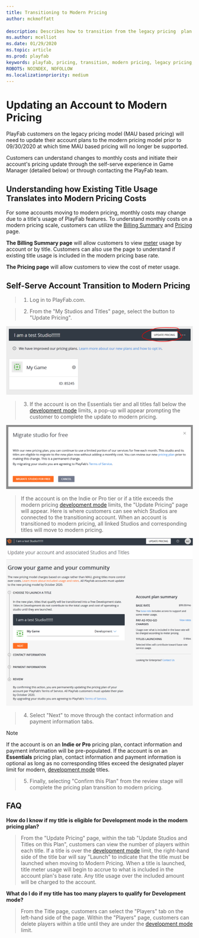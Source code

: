 ```yaml
---
title: Transitioning to Modern Pricing
author: mckmoffatt

description: Describes how to transition from the legacy pricing  plan to the modern pricing plan.
ms.author: mcelliot
ms.date: 01/29/2020
ms.topic: article
ms.prod: playfab
keywords: playfab, pricing, transition, modern pricing, legacy pricing, move, change
ROBOTS: NOINDEX, NOFOLLOW
ms.localizationpriority: medium
---
```

# Updating an Account to Modern Pricing

 PlayFab customers on the legacy pricing model (MAU based pricing) will need to update their account plans to the modern pricing model prior to 09/30/2020 at which time MAU based pricing will no longer be supported.

Customers can understand changes to monthly costs and initiate their account's pricing update through the self-serve experience in Game Manager (detailed below) or through contacting the PlayFab team.


## Understanding how Existing Title Usage Translates into Modern Pricing Costs
 For some accounts moving to modern pricing, monthly costs may change due to a title's usage of PlayFab features. To understand monthly costs on a modern pricing scale, customers can utilize the [Billing Summary](../pricing/billingDetails.md) and [Pricing](https://playfab.com/pricing/) page.

 **The Billing Summary page** will allow customers to view [meter](../pricing/Meters/meters.md) usage by account or by title. Customers can also use the page to understand if existing title usage is included in the modern pricing base rate.

**The Pricing page** will allow customers to view the cost of meter usage.


## Self-Serve Account Transition to Modern Pricing

> 1. Log in to PlayFab.com.

> 2. From the "My Studios and Titles" page, select the button to "Update Pricing".

![Image: Update pricing button](pricingV2-media/updatePricingButton.png)

> 3. If the account is on the Essentials tier and all titles fall below the [development mode](../pricing/development-mode.md) limits, a pop-up will appear prompting the customer to complete the update to modern pricing.

![Image: Update pricing pop-up](pricingV2-media/updatePricingPopUp.png)

> If the account is on the Indie or Pro tier or if a title exceeds the modern pricing [development mode](../pricing/development-mode.md) limits, the "Update Pricing" page will appear. Here is where customers can see which Studios are connected to the transitioning account. When an account is transitioned to modern pricing, all linked Studios and corresponding titles will move to modern pricing.

![Image: Update pricing page](pricingV2-media/updatePricingPage.png)

> 4. Select "Next" to move through the contact information and payment information tabs.

> [!NOTE]
> If the account is on an **Indie or Pro** pricing plan, contact information and payment information will be pre-populated.
>If the account is on an **Essentials** pricing plan, contact information and payment information is optional as long as no corresponding titles exceed the designated player limit for modern, [development mode](../pricing/development-mode.md) titles.

> 5. Finally, selecting "Confirm this Plan" from the review stage will complete the pricing plan transition to modern pricing.

## FAQ

**How do I know if my title is eligible for Development mode in the modern pricing plan?**
> From the "Update Pricing" page, within the tab "Update Studios and Titles on this Plan", customers can view the number of players within each title. If a title is over the [development mode](../pricing/development-mode.md) limit, the right-hand side of the title bar will say "Launch" to indicate that the title must be launched when moving to Modern Pricing. When a title is launched, title meter usage will begin to accrue to what is included in the account plan's base rate. Any title usage over the included amount will be charged to the account.

**What do I do if my title has too many players to qualify for Development mode?**
> From the Title page, customers can select the "Players" tab on the left-hand side of the page. Within the "Players" page, customers can delete players within a title until they are under the [development mode](../pricing/development-mode.md) limit.
